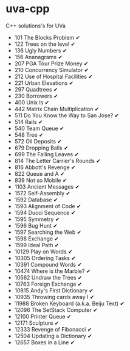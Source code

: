 # uva-cpp
C++ solutions's for UVa

- 101   The Blocks Problem ✔
- 122   Trees on the level ✔
- 136   Ugly Numbers ✔
- 156   Ananagrams ✔
- 207   PGA Tour Prize Money ✔
- 210   Concurrency Simulator ✔
- 212   Use of Hospital Facilities ✔
- 221   Urban Elevations ✔
- 297   Quadtrees ✔
- 230   Borrowers ✔
- 400   Unix ls ✔
- 442   Matrix Chain Multiplication ✔
- 511   Do You Know the Way to San Jose? ✔
- 514   Rails ✔
- 540   Team Queue ✔
- 548   Tree ✔
- 572   Oil Deposits ✔
- 679   Dropping Balls ✔
- 699   The Falling Leaves ✔
- 814   The Letter Carrier's Rounds ✔
- 816   Abbott's Revenge ✔
- 822   Queue and A ✔
- 839   Not so Mobile ✔
- 1103  Ancient Messages ✔
- 1572  Self-Assembly ✔
- 1592  Database ✔
- 1593  Alignment of Code ✔
- 1594  Ducci Sequence ✔
- 1595  Symmetry ✔
- 1596  Bug Hunt ✔
- 1597  Searching the Web ✔
- 1598  Exchange ✔
- 1599  Ideal Path ✔
- 10129 Play on Words ✔
- 10305 Ordering Tasks ✔
- 10391 Compound Words ✔
- 10474 Where is the Marble? ✔
- 10562 Undraw the Trees ✔
- 10763 Foreign Exchange ✔
- 10815 Andy's First Dictionary ✔
- 10935 Throwing cards away I ✔
- 11988 Broken Keyboard (a.k.a. Beiju Text) ✔
- 12096 The SetStack Computer ✔
- 12100 Printer Queue ✔
- 12171 Sculpture ✔
- 12333 Revenge of Fibonacci ✔
- 12504 Updating a Dictionary ✔
- 12657 Boxes in a Line ✔
